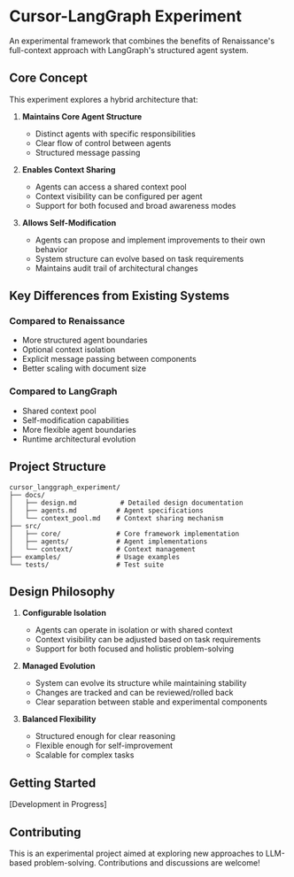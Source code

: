 # Cursor-LangGraph Experiment

An experimental framework that combines the benefits of Renaissance's full-context approach with LangGraph's structured agent system.

## Core Concept

This experiment explores a hybrid architecture that:

1. **Maintains Core Agent Structure**
   - Distinct agents with specific responsibilities
   - Clear flow of control between agents
   - Structured message passing

2. **Enables Context Sharing**
   - Agents can access a shared context pool
   - Context visibility can be configured per agent
   - Support for both focused and broad awareness modes

3. **Allows Self-Modification**
   - Agents can propose and implement improvements to their own behavior
   - System structure can evolve based on task requirements
   - Maintains audit trail of architectural changes

## Key Differences from Existing Systems

### Compared to Renaissance
- More structured agent boundaries
- Optional context isolation
- Explicit message passing between components
- Better scaling with document size

### Compared to LangGraph
- Shared context pool
- Self-modification capabilities
- More flexible agent boundaries
- Runtime architectural evolution

## Project Structure

```
cursor_langgraph_experiment/
├── docs/
│   ├── design.md           # Detailed design documentation
│   ├── agents.md          # Agent specifications
│   └── context_pool.md    # Context sharing mechanism
├── src/
│   ├── core/              # Core framework implementation
│   ├── agents/            # Agent implementations
│   └── context/           # Context management
├── examples/              # Usage examples
└── tests/                 # Test suite
```

## Design Philosophy

1. **Configurable Isolation**
   - Agents can operate in isolation or with shared context
   - Context visibility can be adjusted based on task requirements
   - Support for both focused and holistic problem-solving

2. **Managed Evolution**
   - System can evolve its structure while maintaining stability
   - Changes are tracked and can be reviewed/rolled back
   - Clear separation between stable and experimental components

3. **Balanced Flexibility**
   - Structured enough for clear reasoning
   - Flexible enough for self-improvement
   - Scalable for complex tasks

## Getting Started

[Development in Progress]

## Contributing

This is an experimental project aimed at exploring new approaches to LLM-based problem-solving. Contributions and discussions are welcome! 